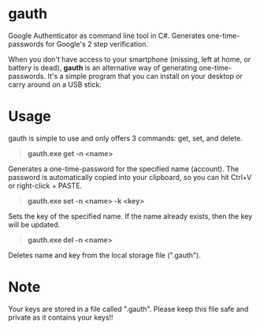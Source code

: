 gauth
=====

Google Authenticator as command line tool in C#. Generates one-time-passwords for Google's 2 step verification.

When you don't have access to your smartphone (missing, left at home, or battery is dead), **gauth** is an alternative way of generating one-time-passwords. It's a simple program that you can install on your desktop or carry around on a USB stick.

Usage
=====

gauth is simple to use and only offers 3 commands: get, set, and delete.

> **gauth.exe get -n \<name\>**

Generates a one-time-password for the specified name (account). The password is automatically copied into your clipboard, so you can hit Ctrl+V or right-click + PASTE.

> **gauth.exe set -n \<name\> -k \<key\>**

Sets the key of the specified name. If the name already exists, then the key will be updated.

> **gauth.exe del -n \<name\>**

Deletes name and key from the local storage file (".gauth").

Note
====

Your keys are stored in a file called ".gauth".  Please keep this file safe and private as it contains your keys!!

